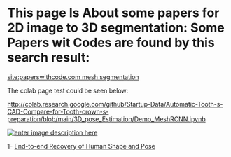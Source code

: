 # This page Is About some papers for 2D image to 3D segmentation: Some Papers wit Codes are found by this search result:

[site:paperswithcode.com  mesh segmentation][1]

The colab page test could be seen below:

http://colab.research.google.com/github/Startup-Data/Automatic-Tooth-s-CAD-Compare-for-Tooth-crown-s-preparation/blob/main/3D_pose_Estimation/Demo_MeshRCNN.ipynb

[![enter image description here][2]][2]

1- [End-to-end Recovery of Human Shape and Pose][3]


  [1]: https://www.google.com/search?q=site%3Apaperswithcode.com%20%20mesh%20segmentation&tbm=isch&ved=2ahUKEwjmhNL1x_3vAhUUbRoKHUNNCzsQ2-cCegQIABAA&oq=site%3Apaperswithcode.com%20%20mesh%20segmentation&gs_lcp=CgNpbWcQA1D62gJY-toCYOLbAmgAcAB4AIABAIgBAJIBAJgBAKABAaoBC2d3cy13aXotaW1nwAEB&sclient=img&ei=nsh2YOa9HpTaacOardgD#imgrc=kU5UaPsvo8ucwM
  [2]: https://i.stack.imgur.com/nXo1e.png
  [3]: https://paperswithcode.com/paper/end-to-end-recovery-of-human-shape-and-pose
